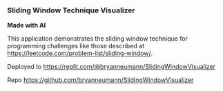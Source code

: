### Sliding Window Technique Visualizer
**Made with AI**

This application demonstrates the sliding window technique for programming challenges like those described at https://leetcode.com/problem-list/sliding-window/.

Deployed to https://replit.com/@bryanneumann/SlidingWindowVisualizer

Repo https://github.com/bryanneumann/SlidingWindowVisualizer
